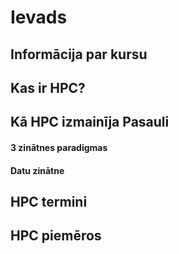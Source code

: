 # Ievads

## Informācija par kursu

## Kas ir HPC?

## Kā HPC izmainīja Pasauli

#### 3 zinātnes paradigmas

#### Datu zinātne

## HPC termini

## HPC piemēros
